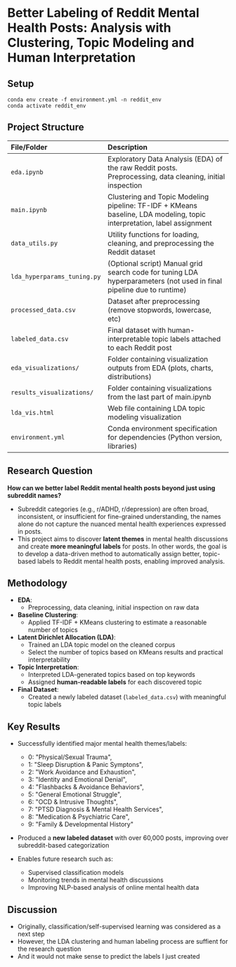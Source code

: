 # Better Labeling of Reddit Mental Health Posts: Analysis with Clustering, Topic Modeling and Human Interpretation

## Setup
```
conda env create -f environment.yml -n reddit_env
conda activate reddit_env
```

## Project Structure

| File/Folder | Description |
|:---|:---|
| `eda.ipynb` | Exploratory Data Analysis (EDA) of the raw Reddit posts. Preprocessing, data cleaning, initial inspection |
| `main.ipynb` | Clustering and Topic Modeling pipeline: TF-IDF + KMeans baseline, LDA modeling, topic interpretation, label assignment |
| `data_utils.py` | Utility functions for loading, cleaning, and preprocessing the Reddit dataset |
| `lda_hyperparams_tuning.py` | (Optional script) Manual grid search code for tuning LDA hyperparameters (not used in final pipeline due to runtime) |
| `processed_data.csv` | Dataset after preprocessing (remove stopwords, lowercase, etc) |
| `labeled_data.csv` | Final dataset with human-interpretable topic labels attached to each Reddit post |
| `eda_visualizations/` | Folder containing visualization outputs from EDA (plots, charts, distributions) |
| `results_visualizations/` | Folder containing visualizations from the last part of main.ipynb |
| `lda_vis.html` | Web file containing LDA topic modeling visualization |
| `environment.yml` | Conda environment specification for dependencies (Python version, libraries) |

## Research Question

**How can we better label Reddit mental health posts beyond just using subreddit names?**

- Subreddit categories (e.g., r/ADHD, r/depression) are often broad, inconsistent, or insufficient for fine-grained understanding, the names alone do not capture the nuanced mental health experiences expressed in posts.
- This project aims to discover **latent themes** in mental health discussions and create **more meaningful labels** for posts. In other words, the goal is to develop a data-driven method to automatically assign better, topic-based labels to Reddit mental health posts, enabling improved analysis.

## Methodology

- **EDA**:  
  - Preprocessing, data cleaning, initial inspection on raw data
- **Baseline Clustering**:  
  - Applied TF-IDF + KMeans clustering to estimate a reasonable number of topics
- **Latent Dirichlet Allocation (LDA)**:
  - Trained an LDA topic model on the cleaned corpus
  - Select the number of topics based on KMeans results and practical interpretability
- **Topic Interpretation**:
  - Interpreted LDA-generated topics based on top keywords
  - Assigned **human-readable labels** for each discovered topic
- **Final Dataset**:
  - Created a newly labeled dataset (`labeled_data.csv`) with meaningful topic labels

## Key Results

- Successfully identified major mental health themes/labels:
  - 0: "Physical/Sexual Trauma",
  - 1: "Sleep Disruption & Panic Symptons",
  - 2: "Work Avoidance and Exhaustion",
  - 3: "Identity and Emotional Denial",
  - 4: "Flashbacks & Avoidance Behaviors",
  - 5: "General Emotional Struggle",
  - 6: "OCD & Intrusive Thoughts",
  - 7: "PTSD Diagnosis & Mental Health Services",
  - 8: "Medication & Psychiatric Care",
  - 9: "Family & Developmental History"

- Produced a **new labeled dataset** with over 60,000 posts, improving over subreddit-based categorization
- Enables future research such as:
  - Supervised classification models
  - Monitoring trends in mental health discussions
  - Improving NLP-based analysis of online mental health data

## Discussion

- Originally, classification/self-supervised learning was considered as a next step
- However, the LDA clustering and human labeling process are suffient for the research question
- And it would not make sense to predict the labels I just created